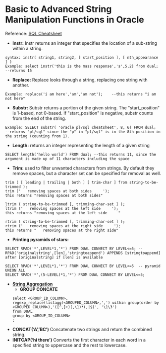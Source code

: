 # Basic to Advanced String Manipulation Functions in Oracle
Reference: [SQL Cheatsheet](https://en.wikibooks.org/wiki/Oracle_Programming/SQL_Cheatsheet)
* **Instr:** Instr returns an integer that specifies the location of a sub-string within a string. 
```
syntax: instr( string1, string2, [ start_position ], [ nth_appearance ] )
Example: select instr('this is the mass response','s',5,2) from dual; --returns 15
```
* **Replace:** Replace looks through a string, replacing one string with another.
```
Example: replace('i am here','am','am not');	--this returns "i am not here"
```
* **Substr:** Substr returns a portion of the given string. The "start_position" is 1-based, not 0-based. If "start_position" is negative, substr counts from the end of the string.
```	
Example: SELECT substr( 'oracle pl/sql cheatsheet', 8, 6) FROM dual;  --returns "pl/sql" since the "p" in "pl/sql" is in the 8th position in the string (counting from 1).
```
* **Length:** returns an integer representing the length of a given string
```
SELECT length('hello world') FROM dual;	--this returns 11, since the argument is made up of 11 characters including the space
```
* **Trim:** used to filter unwanted characters from strings. By default they remove spaces, but a character set can be specified for removal as well.
```
trim ( [ leading | trailing | both ] [ trim-char ] from string-to-be-trimmed );
trim ('   removing spaces at both sides     ');
this returns "removing spaces at both sides"

ltrim ( string-to-be-trimmed [, trimming-char-set ] );
ltrim ('   removing spaces at the left side     ');
this returns "removing spaces at the left side     "

rtrim ( string-to-be-trimmed [, trimming-char-set ] );
rtrim ('   removing spaces at the right side     ');
this returns "   removing spaces at the right side"
```
* **Printing pyramids of stars:**
```
SELECT RPAD('*',LEVEL*1,'*') FROM DUAL CONNECT BY LEVEL<=5;	--RPAD('originalstring',[len],'stringtoappend') APPENDS [stringtoappend] after [originalstring] if [len] is available

SELECT RPAD('*',LEVEL*1,'*') FROM DUAL CONNECT BY LEVEL<=5	-- pyramid
UNION ALL 
SELECT RPAD('*',(5-LEVEL)*1,'*') FROM DUAL CONNECT BY LEVEL<=5;
```
* **[String Aggregation](http://www.oracle-base.com/articles/misc/string-aggregation-techniques.php)**
  * **GROUP CONCATE**
  ```
  select <GROUP_ID_COLUMN>, regexp_replace(listagg(<GROUPED_COLUMN>,',') within group(order by <GROUPED_COLUMN>),'([^,]+)(,\1)*(,|$)', '\1\3')
  from DUAL
  group by <GROUP_ID_COLUMN>
  ;
  ```
* **CONCAT(‘A’,’BC’)** Concatenate two strings and return the combined string.
* **INITCAP(‘hi  there’)** Converts the first character in each word in a specified string to uppercase and the rest to lowercase.
